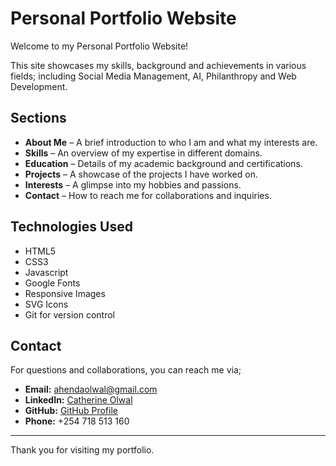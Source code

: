 # Personal Portfolio Website

Welcome to my Personal Portfolio Website! 

This site showcases my skills, background and achievements in various fields; including Social Media Management, AI, Philanthropy and Web Development.

## Sections
- **About Me** – A brief introduction to who I am and what my interests are.
- **Skills** – An overview of my expertise in different domains.
- **Education** – Details of my academic background and certifications.
- **Projects** – A showcase of the projects I have worked on.
- **Interests** – A glimpse into my hobbies and passions.
- **Contact** – How to reach me for collaborations and inquiries.

## Technologies Used
- HTML5
- CSS3
- Javascript
- Google Fonts
- Responsive Images
- SVG Icons
- Git for version control

## Contact
For questions and collaborations, you can reach me via;
- **Email:** [ahendaolwal@gmail.com](mailto:ahendaolwal@gmail.com)
- **LinkedIn:** [Catherine Olwal](https://www.linkedin.com/in/catherine-olwal-3a621458)
- **GitHub:** [GitHub Profile](https://github.com/yourusername)
- **Phone:** +254 718 513 160

---
Thank you for visiting my portfolio.

